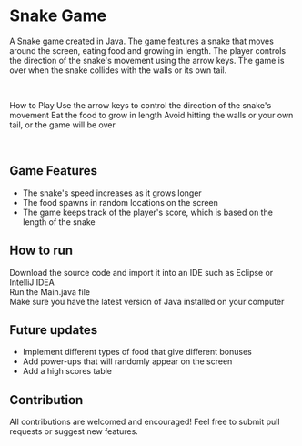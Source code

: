 <h1>Snake Game </h1>
<p>A Snake game created in Java. The game features a snake that moves around the screen, eating food and growing in length. The player controls the direction of the snake&#39;s movement using the arrow keys. The game is over when the snake collides with the walls or its own tail.</p>
<br>
<p>How to Play
Use the arrow keys to control the direction of the snake&#39;s movement
Eat the food to grow in length
Avoid hitting the walls or your own tail, or the game will be over <p>
<br>
<h2>Game Features</h2>
<ul><li>The snake&#39;s speed increases as it grows longer</li>
<li> The food spawns in random locations on the screen </li>
<li>The game keeps track of the player&#39;s score, which is based on the length of the snake </li>
</ul>
<h2>How to run</h2>
Download the source code and import it into an IDE such as Eclipse or IntelliJ IDEA
<br>
Run the Main.java file
<br>
Make sure you have the latest version of Java installed on your computer

<br>
<h2>Future updates</h2>
<ul>
<li>Implement different types of food that give different bonuses </li>
<li>Add power-ups that will randomly appear on the screen </li>
<li>Add a high scores table </li>
</ul>
<h2>Contribution</h2>
All contributions are welcomed and encouraged! Feel free to submit pull requests or suggest new features.</p>

